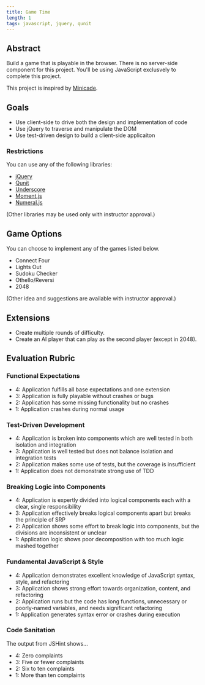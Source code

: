 ```yaml
---
title: Game Time
length: 1
tags: javascript, jquery, qunit
---
```


## Abstract

Build a game that is playable in the browser. There is no server-side component for this project. You'll be using JavaScript exclusvely to complete this project.

This project is inspired by [Minicade](http://minica.de/).

## Goals

* Use client-side to drive both the design and implementation of code
* Use jQuery to traverse and manipulate the DOM
* Use test-driven design to build a client-side applicaiton

### Restrictions

You can use any of the following libraries:

* [jQuery](http://jquery.com/)
* [Qunit](http://qunitjs.com/)
* [Underscore](http://underscorejs.org/)
* [Moment.js](http://momentjs.com)
* [Numeral.js](http://numeraljs.com)

(Other libraries may be used only with instructor approval.)

## Game Options

You can choose to implement any of the games listed below.

* Connect Four
* Lights Out
* Sudoku Checker
* Othello/Reversi
* 2048

(Other idea and suggestions are available with instructor approval.)

## Extensions

* Create multiple rounds of difficulty.
* Create an AI player that can play as the second player (except in 2048).

## Evaluation Rubric

### Functional Expectations

* 4: Application fulfills all base expectations and one extension
* 3: Application is fully playable without crashes or bugs
* 2: Application has some missing functionality but no crashes
* 1: Application crashes during normal usage

### Test-Driven Development

* 4: Application is broken into components which are well tested in both isolation and integration
* 3: Application is well tested but does not balance isolation and integration tests
* 2: Application makes some use of tests, but the coverage is insufficient
* 1: Application does not demonstrate strong use of TDD

### Breaking Logic into Components

* 4: Application is expertly divided into logical components each with a clear, single responsibility
* 3: Application effectively breaks logical components apart but breaks the principle of SRP
* 2: Application shows some effort to break logic into components, but the divisions are inconsistent or unclear
* 1: Application logic shows poor decomposition with too much logic mashed together

### Fundamental JavaScript & Style

* 4: Application demonstrates excellent knowledge of JavaScript syntax, style, and refactoring
* 3: Application shows strong effort towards organization, content, and refactoring
* 2: Application runs but the code has long functions, unnecessary or poorly-named variables, and needs significant refactoring
* 1: Application generates syntax error or crashes during execution

### Code Sanitation

The output from JSHint shows…

* 4: Zero complaints
* 3: Five or fewer complaints
* 2: Six to ten complaints
* 1: More than ten complaints
